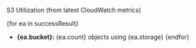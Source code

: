 S3 Utilization (from latest CloudWatch metrics)

{for ea in successResult}
- **{ea.bucket}:** {ea.count} objects using {ea.storage}
{endfor}